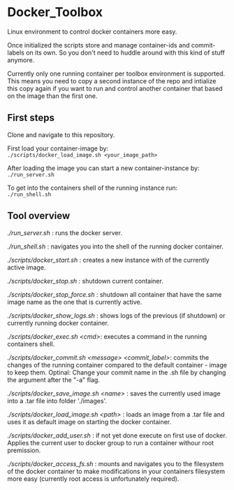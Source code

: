 # Docker_Toolbox

Linux environment to control docker containers more easy. 

Once initialized the scripts store and manage container-ids and commit-labels on its own. So you don't need to huddle around with this kind of stuff anymore. 

Currently only one running container per toolbox environment is supported. This means you need to copy a second instance of the repo and intialize this copy again if you want to run and control another container that based on the image than the first one. 

## First steps<br>
Clone and navigate to this repository.

First load your container-image by:<br>
`./scripts/docker_load_image.sh <your_image_path>`

After loading the image you can start a new container-instance by:<br>
`./run_server.sh`

To get into the containers shell of the running instance run:<br>
`./run_shell.sh`

## Tool overview
*./run_server.sh* : runs the docker server.

*./run_shell.sh* : navigates you into the shell of the running docker container.

*./scripts/docker_start.sh* : creates a new instance with of the currently active image.

*./scripts/docker_stop.sh* : shutdown current container.

*./scripts/docker_stop_force.sh* : shutdown all container that have the same image name as the one that is currently active.

*./scripts/docker_show_logs.sh*  : shows logs of the previous (if shutdown) or currently running docker container.

*./scripts/docker_exec.sh  \<cmd>*:  executes a command in the running containers shell.

*./scripts/docker_commit.sh  \<message> \<commit_label>*:  commits the changes of the running container compared to the default container - image to keep them. Optinal: Change your commit name in the .sh file by changing the argument after the "-a" flag.

*./scripts/docker_save_image.sh  \<name>* : saves the currently used image into a .tar file into folder './images'.

*./scripts/docker_load_image.sh  \<path>* :  loads an image from a .tar file and uses it as default image on starting the docker container.

*./scripts/docker_add_user.sh* :  if not yet done execute on first use of docker. Applies the current user to docker group to run a container withour root premission.

*./scripts/docker_access_fs.sh* :  mounts and navigates you to the filesystem of the docker container to make modifications in your containers filesystem more easy (currently root access is unfortunately required).
